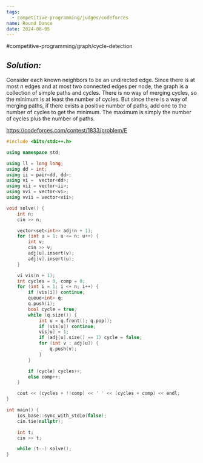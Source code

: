 ```yaml
---
tags:
  - competitive-programming/judges/codeforces
name: Round Dance
date: 2024-08-05
---
```

#competitive-programming/graph/cycle-detection
## _Solution:_
Consider each known neighbors to be an undirected edge. Since there is at most $n$ edges and at most two connected edges per node, the graph is a collection of simple paths and cycles. There is no way of merging cycles, so the minimum is at least the number of cycles. But since there is a way of merging paths, if there exists a positive number of paths, add one to the number of cycles to get the minimum. The maximum is simply the number of cycles plus the number of paths.

https://codeforces.com/contest/1833/problem/E
```cpp
#include <bits/stdc++.h>

using namespace std;

using ll = long long;
using dd = int;
using ii = pair<dd, dd>;
using vi =  vector<dd>;
using vii = vector<ii>;
using vvi = vector<vi>;
using vvii = vector<vii>;

void solve() {
    int n;
    cin >> n;

    vector<set<int>> adj(n + 1);
    for (int u = 1; u <= n; u++) {
        int v;
        cin >> v;
        adj[u].insert(v);
        adj[v].insert(u);
    }

    vi vis(n + 1);
    int cycles = 0, comp = 0;
    for (int i = 1; i <+ n; i++) {
        if (vis[i]) continue;
        queue<int> q;
        q.push(i);
        bool cycle = true;
        while (q.size()) {
            int u = q.front(); q.pop();
            if (vis[u]) continue;
            vis[u] = 1;
            if (adj[u].size() == 1) cycle = false;
            for (int v : adj[u]) {
                q.push(v);
            }
        }

        if (cycle) cycles++;
        else comp++;
    }

    cout << (cycles + !!comp) << ' ' << (cycles + comp) << endl;
}

int main() {
    ios_base::sync_with_stdio(false);
    cin.tie(nullptr);

    int t;
    cin >> t;

    while (t--) solve();
}
```